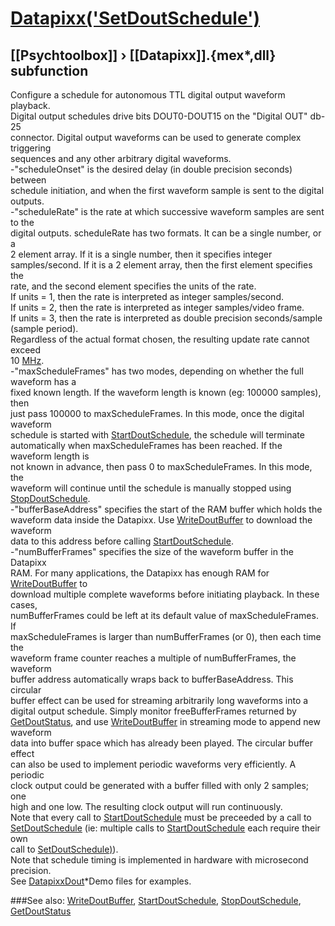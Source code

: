 # [Datapixx('SetDoutSchedule')](Datapixx-SetDoutSchedule) 
## [[Psychtoolbox]] &#8250; [[Datapixx]].{mex*,dll} subfunction


Configure a schedule for autonomous TTL digital output waveform playback.  
Digital output schedules drive bits DOUT0-DOUT15 on the "Digital OUT" db-25  
connector. Digital output waveforms can be used to generate complex triggering  
sequences and any other arbitrary digital waveforms.  
-"scheduleOnset" is the desired delay (in double precision seconds) between  
schedule initiation, and when the first waveform sample is sent to the digital  
outputs.  
-"scheduleRate" is the rate at which successive waveform samples are sent to the  
digital outputs. scheduleRate has two formats.  It can be a single number, or a  
2 element array. If it is a single number, then it specifies integer  
samples/second. If it is a 2 element array, then the first element specifies the  
rate, and the second element specifies the units of the rate.  
If units = 1, then the rate is interpreted as integer samples/second.  
If units = 2, then the rate is interpreted as integer samples/video frame.  
If units = 3, then the rate is interpreted as double precision seconds/sample  
(sample period).  
Regardless of the actual format chosen, the resulting update rate cannot exceed  
10 [MHz](MHz).  
-"maxScheduleFrames" has two modes, depending on whether the full waveform has a  
fixed known length. If the waveform length is known (eg: 100000 samples), then  
just pass 100000 to maxScheduleFrames. In this mode, once the digital waveform  
schedule is started with [StartDoutSchedule](StartDoutSchedule), the schedule will terminate  
automatically when maxScheduleFrames has been reached. If the waveform length is  
not known in advance, then pass 0 to maxScheduleFrames. In this mode, the  
waveform will continue until the schedule is manually stopped using  
[StopDoutSchedule](StopDoutSchedule).  
-"bufferBaseAddress" specifies the start of the RAM buffer which holds the  
waveform data inside the Datapixx. Use [WriteDoutBuffer](WriteDoutBuffer) to download the waveform  
data to this address before calling [StartDoutSchedule](StartDoutSchedule).  
-"numBufferFrames" specifies the size of the waveform buffer in the Datapixx  
RAM. For many applications, the Datapixx has enough RAM for [WriteDoutBuffer](WriteDoutBuffer) to  
download multiple complete waveforms before initiating playback. In these cases,  
numBufferFrames could be left at its default value of maxScheduleFrames. If  
maxScheduleFrames is larger than numBufferFrames (or 0), then each time the  
waveform frame counter reaches a multiple of numBufferFrames, the waveform  
buffer address automatically wraps back to bufferBaseAddress. This circular  
buffer effect can be used for streaming arbitrarily long waveforms into a  
digital output schedule. Simply monitor freeBufferFrames returned by  
[GetDoutStatus](GetDoutStatus), and use [WriteDoutBuffer](WriteDoutBuffer) in streaming mode to append new waveform  
data into buffer space which has already been played. The circular buffer effect  
can also be used to implement periodic waveforms very efficiently. A periodic  
clock output could be generated with a buffer filled with only 2 samples; one  
high and one low. The resulting clock output will run continuously.  
Note that every call to [StartDoutSchedule](StartDoutSchedule) must be preceeded by a call to  
[SetDoutSchedule](SetDoutSchedule) (ie: multiple calls to [StartDoutSchedule](StartDoutSchedule) each require their own  
call to [SetDoutSchedule)](SetDoutSchedule)).  
Note that schedule timing is implemented in hardware with microsecond precision.  
See [DatapixxDout](DatapixxDout)\*Demo files for examples.  
  


###See also:
[WriteDoutBuffer](Datapixx-WriteDoutBuffer), [StartDoutSchedule](Datapixx-StartDoutSchedule), [StopDoutSchedule](Datapixx-StopDoutSchedule), [GetDoutStatus](Datapixx-GetDoutStatus)
